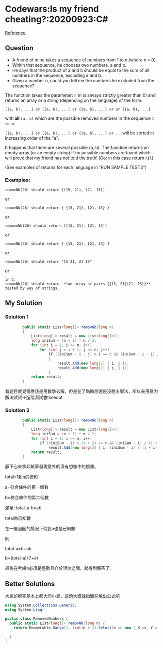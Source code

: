 # Codewars:Is my friend cheating?:20200923:C#

[Reference](https://www.codewars.com/kata/5547cc7dcad755e480000004)



## Question

- A friend of mine takes a sequence of numbers from 1 to n (where n > 0).
- Within that sequence, he chooses two numbers, a and b.
- He says that the product of a and b should be equal to the sum of all numbers in the sequence, excluding a and b.
- Given a number n, could you tell me the numbers he excluded from the sequence?

The function takes the parameter: `n` (n is always strictly greater than 0) and returns an array or a string (depending on the language) of the form:

```
[(a, b), ...] or [[a, b], ...] or {{a, b}, ...} or or [{a, b}, ...]
```

with **all** `(a, b)` which are the possible removed numbers in the sequence `1 to n`.

`[(a, b), ...] or [[a, b], ...] or {{a, b}, ...} or ...`will be sorted in increasing order of the "a".

It happens that there are several possible (a, b). The function returns an empty array (or an empty string) if no possible numbers are found which will prove that my friend has not told the truth! (Go: in this case return `nil`).

(See examples of returns for each language in "RUN SAMPLE TESTS")

### Examples:

```
removNb(26) should return [(15, 21), (21, 15)]
```

or

```
removNb(26) should return { {15, 21}, {21, 15} }
```

or

```
removeNb(26) should return [[15, 21], [21, 15]]
```

or

```
removNb(26) should return [ {15, 21}, {21, 15} ]
```

or

```
removNb(26) should return "15 21, 21 15"
```

or

```
in C:
removNb(26) should return  **an array of pairs {{15, 21}{21, 15}}**
tested by way of strings.
```

## My Solution

### Solution 1

```C#
        public static List<long[]> removNb(long n)
        {
            List<long[]> result = new List<long[]>();
            long iniSum = (n + 1) * n / 2;
            for (int i = 1; i <= n; i++)
                for (int j = i + 1; j <= n; j++)
                    if ((iniSum - i - j) % i == 0 && (iniSum - i - j) / i == j)
                    {
                        result.Add(new long[2] { i, j });
                        result.Add(new long[2] { j, i });
                    }
            return result;
        }
```

看題目就覺得應該是用數學去解，但是花了點時間還是沒想出解法，所以先用暴力解法試試=>進階測試會timeout



### Solution 2

```C#
        public static List<long[]> removNb(long n)
        {
            List<long[]> result = new List<long[]>();
            long iniSum = (n + 1) * n / 2;
            for (int i = 1; i <= n; i++)
                if ((iniSum - i) % (1 + i) == 0 && (iniSum - i) / (1 + i) <= n)
                    result.Add(new long[2] { i, (iniSum - i) / (1 + i) });
            return result;
        }
```

靜下心來拿起紙筆發現意外的沒有想像中的複雜。

total=1到n的總和

a=符合條件的第一個數

b=符合條件的第二個數

滿足: total-a-b=ab

total為已知數

在一層迴圈的情況下假設a也是已知數

則

total-a=b+ab

b=(total-a)/(1+a)

最後在考慮b必須是整數且介於1到n之間，就得到解答了。



## Better Solutions

大家的解答基本上都大同小異，這題大概就指難在解出公式吧

```C#
using System.Collections.Generic;
using System.Linq;

public class RemovedNumbers {
  public static List<long[]> removNb(long n) {
    return Enumerable.Range(1, (int)n + 1).Select(x => new { X =x, Y = ((n + 1) * n / 2 - x )/(x + 1d)}).Where(x => x.Y % 1 == 0 && x.Y > 0 && x.Y <= n).Select(x=> new long[]{x.X, (long)x.Y}).ToList();
  
  }
}
```

